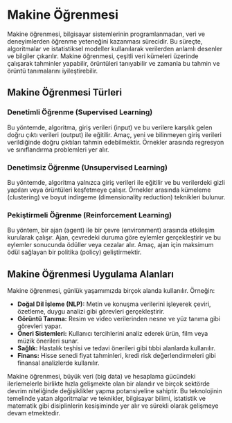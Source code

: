 # Makine Öğrenmesi

Makine öğrenmesi, bilgisayar sistemlerinin programlanmadan, veri ve deneyimlerden öğrenme yeteneğini kazanması sürecidir. Bu süreçte, algoritmalar ve istatistiksel modeller kullanılarak verilerden anlamlı desenler ve bilgiler çıkarılır. Makine öğrenmesi, çeşitli veri kümeleri üzerinde çalışarak tahminler yapabilir, örüntüleri tanıyabilir ve zamanla bu tahmin ve örüntü tanımalarını iyileştirebilir.

## Makine Öğrenmesi Türleri

### Denetimli Öğrenme (Supervised Learning)
Bu yöntemde, algoritma, giriş verileri (input) ve bu verilere karşılık gelen doğru çıktı verileri (output) ile eğitilir. Amaç, yeni ve bilinmeyen giriş verileri verildiğinde doğru çıktıları tahmin edebilmektir. Örnekler arasında regresyon ve sınıflandırma problemleri yer alır.

### Denetimsiz Öğrenme (Unsupervised Learning)
Bu yöntemde, algoritma yalnızca giriş verileri ile eğitilir ve bu verilerdeki gizli yapıları veya örüntüleri keşfetmeye çalışır. Örnekler arasında kümeleme (clustering) ve boyut indirgeme (dimensionality reduction) teknikleri bulunur.

### Pekiştirmeli Öğrenme (Reinforcement Learning)
Bu yöntem, bir ajan (agent) ile bir çevre (environment) arasında etkileşim kurularak çalışır. Ajan, çevredeki duruma göre eylemler gerçekleştirir ve bu eylemler sonucunda ödüller veya cezalar alır. Amaç, ajan için maksimum ödül sağlayan bir politika (policy) geliştirmektir.

## Makine Öğrenmesi Uygulama Alanları

Makine öğrenmesi, günlük yaşamımızda birçok alanda kullanılır. Örneğin:

- **Doğal Dil İşleme (NLP):** Metin ve konuşma verilerini işleyerek çeviri, özetleme, duygu analizi gibi görevleri gerçekleştirir.
- **Görüntü Tanıma:** Resim ve video verilerinden nesne ve yüz tanıma gibi görevleri yapar.
- **Öneri Sistemleri:** Kullanıcı tercihlerini analiz ederek ürün, film veya müzik önerileri sunar.
- **Sağlık:** Hastalık teşhisi ve tedavi önerileri gibi tıbbi alanlarda kullanılır.
- **Finans:** Hisse senedi fiyat tahminleri, kredi risk değerlendirmeleri gibi finansal analizlerde kullanılır.

Makine öğrenmesi, büyük veri (big data) ve hesaplama gücündeki ilerlemelerle birlikte hızla gelişmekte olan bir alandır ve birçok sektörde devrim niteliğinde değişiklikler yapma potansiyeline sahiptir. Bu teknolojinin temelinde yatan algoritmalar ve teknikler, bilgisayar bilimi, istatistik ve matematik gibi disiplinlerin kesişiminde yer alır ve sürekli olarak gelişmeye devam etmektedir.
